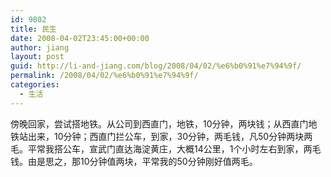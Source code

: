 ```yaml
---
id: 9802
title: 民生
date: 2008-04-02T23:45:00+00:00
author: jiang
layout: post
guid: http://li-and-jiang.com/blog/2008/04/02/%e6%b0%91%e7%94%9f/
permalink: /2008/04/02/%e6%b0%91%e7%94%9f/
categories:
  - 生活
---
```

傍晚回家，尝试搭地铁。从公司到西直门，地铁，10分钟，两块钱；从西直门地铁站出来，10分钟；西直门拦公车，到家，30分钟，两毛钱，凡50分钟两块两毛。平常我搭公车，宣武门直达海淀黄庄，大概14公里，1个小时左右到家，两毛钱。由是思之，那10分钟值两块，平常我的50分钟刚好值两毛。